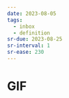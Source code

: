 ```yaml
---
date: 2023-08-05
tags:
  - inbox
  - definition
sr-due: 2023-08-25
sr-interval: 1
sr-ease: 230
---
```


# GIF


